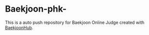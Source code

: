 # Baekjoon-phk-
This is a auto push repository for Baekjoon Online Judge created with [BaekjoonHub](https://github.com/BaekjoonHub/BaekjoonHub).
